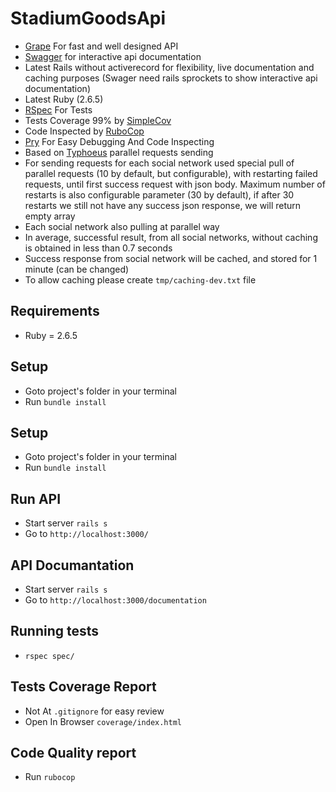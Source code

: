 # StadiumGoodsApi
- [Grape](https://github.com/ruby-grape/grape) For fast and well designed API
- [Swagger](https://swagger.io/) for interactive api documentation
- Latest Rails without activerecord for flexibility, live documentation and caching purposes (Swager need rails sprockets to show interactive api documentation)
- Latest Ruby (2.6.5)
- [RSpec](https://github.com/rspec/rspec) For Tests
- Tests Coverage 99% by [SimpleCov](https://github.com/colszowka/simplecov)
- Code Inspected by [RuboCop](https://github.com/rubocop-hq/rubocop)
- [Pry](https://github.com/pry/pry) For Easy Debugging And Code Inspecting
- Based on [Typhoeus](https://github.com/typhoeus/typhoeus) parallel requests sending
- For sending requests for each social network used special pull of parallel requests (10 by default, but configurable), with restarting failed requests, until first success request with json body. Maximum number of restarts is also configurable parameter (30 by default), if after 30 restarts we still not have any success json response, we will return empty array
- Each social network also pulling at parallel way
- In average, successful result, from all social networks, without caching is obtained in less than 0.7 seconds
- Success response from social network will be cached, and stored for 1 minute (can be changed)
- To allow caching please create `tmp/caching-dev.txt` file

## Requirements
- Ruby = 2.6.5

## Setup
- Goto project's folder in your terminal
- Run `bundle install`

## Setup
- Goto project's folder in your terminal
- Run `bundle install`

## Run API
- Start server `rails s`
- Go to `http://localhost:3000/`

## API Documantation
- Start server `rails s`
- Go to `http://localhost:3000/documentation`

## Running tests
- `rspec spec/`

## Tests Coverage Report
- Not At `.gitignore` for easy review
- Open In Browser `coverage/index.html`

## Code Quality report
- Run `rubocop`
